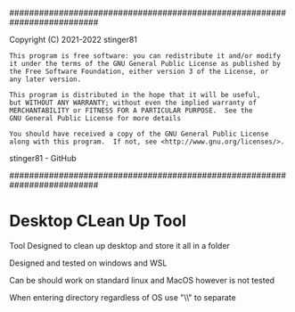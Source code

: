  ##########################################################################
 
   Copyright (C) 2021-2022 stinger81

    This program is free software: you can redistribute it and/or modify
    it under the terms of the GNU General Public License as published by
    the Free Software Foundation, either version 3 of the License, or
    any later version.

    This program is distributed in the hope that it will be useful,
    but WITHOUT ANY WARRANTY; without even the implied warranty of
    MERCHANTABILITY or FITNESS FOR A PARTICULAR PURPOSE.  See the
    GNU General Public License for more details

    You should have received a copy of the GNU General Public License
    along with this program.  If not, see <http://www.gnu.org/licenses/>.
 
   stinger81 - GitHub
 
 ##########################################################################
# Desktop CLean Up Tool
Tool Designed to clean up desktop and store it all in a folder 

Designed and tested on windows and WSL 

Can be should work on standard linux and MacOS however is not tested

When entering directory regardless of OS use "\\\\" to separate 

